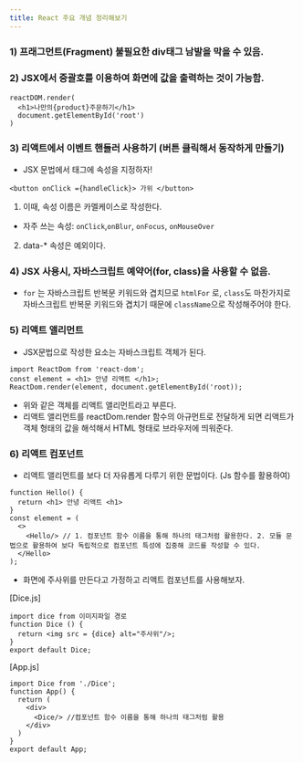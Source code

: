 ```yaml
---
title: React 주요 개념 정리해보기
---
```


### 1) 프래그먼트(Fragment) 불필요한 div태그 남발을 막을 수 있음.

### 2) JSX에서 중괄호를 이용하여 화면에 값을 출력하는 것이 가능함.

```
reactDOM.render(
  <h1>나만의{product}주문하기</h1>
  document.getElementById('root')
)
```

### 3) 리액트에서 이벤트 핸들러 사용하기 (버튼 클릭해서 동작하게 만들기)

- JSX 문법에서 태그에 속성을 지정하자!

`<button onClick ={handleClick}> 가위 </button>`

1. 이때, 속성 이름은 카멜케이스로 작성한다.

- 자주 쓰는 속성: `onClick`,`onBlur`, `onFocus`, `onMouseOver`

2.  data-\* 속성은 예외이다.

### 4) JSX 사용시, 자바스크립트 예약어(for, class)을 사용할 수 없음.

- `for` 는 자바스크립트 반복문 키워드와 겹치므로 `htmlFor` 로, `class`도 마찬가지로 자바스크립트 반복문 키워드와 겹치기 때문에 `className`으로 작성해주어야 한다.

### 5) 리액트 앨리먼트

- JSX문법으로 작성한 요소는 자바스크립트 객체가 된다.

```
import ReactDom from 'react-dom';
const element = <h1> 안녕 리액트 </h1>;
ReactDom.render(element, document.getElementById('root));
```

- 위와 같은 객체를 리액트 앨리먼트라고 부른다.
- 리액트 앨리먼트를 reactDom.render 함수의 아규먼트로 전달하게 되면 리액트가 객체 형태의 값을 해석해서 HTML 형태로 브라우저에 띄워준다.

### 6) 리액트 컴포넌트

- 리액트 앨리먼트를 보다 더 자유롭게 다루기 위한 문법이다. (Js 함수를 활용하여)

```
function Hello() {
  return <h1> 안녕 리액트 <h1>
}
const element = (
  <>
    <Hello/> // 1. 컴포넌트 함수 이름을 통해 하나의 태그처럼 활용한다. 2. 모듈 문법으로 활용하여 보다 독립적으로 컴포넌트 특성에 집중해 코드를 작성할 수 있다.
  </Hello>
);
```

- 화면에 주사위를 만든다고 가정하고 리액트 컴포넌트를 사용해보자.

[Dice.js]

```
import dice from 이미지파일 경로
function Dice () {
  return <img src = {dice} alt="주사위"/>;
}
export default Dice;
```

[App.js]

```
import Dice from './Dice';
function App() {
  return (
    <div>
      <Dice/> //컴포넌트 함수 이름을 통해 하나의 태그처럼 활용
    </div>
  )
}
export default App;
```
